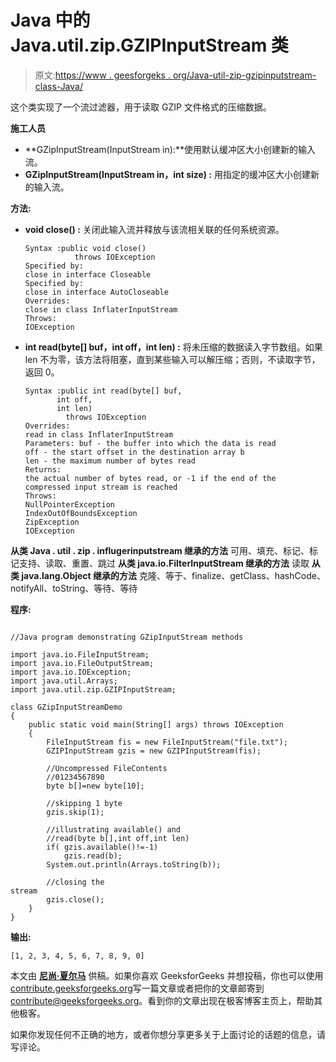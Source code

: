 # Java 中的 Java.util.zip.GZIPInputStream 类

> 原文:[https://www . geesforgeks . org/Java-util-zip-gzipinputstream-class-Java/](https://www.geeksforgeeks.org/java-util-zip-gzipinputstream-class-java/)

这个类实现了一个流过滤器，用于读取 GZIP 文件格式的压缩数据。

**施工人员**

*   **GZipInputStream(InputStream in):**使用默认缓冲区大小创建新的输入流。
*   **GZipInputStream(InputStream in，int size) :** 用指定的缓冲区大小创建新的输入流。

**方法:**

*   **void close() :** 关闭此输入流并释放与该流相关联的任何系统资源。

    ```
    Syntax :public void close()
               throws IOException
    Specified by:
    close in interface Closeable
    Specified by:
    close in interface AutoCloseable
    Overrides:
    close in class InflaterInputStream
    Throws:
    IOException 
    ```

*   **int read(byte[] buf，int off，int len) :** 将未压缩的数据读入字节数组。如果 len 不为零，该方法将阻塞，直到某些输入可以解压缩；否则，不读取字节，返回 0。

    ```
    Syntax :public int read(byte[] buf,
           int off,
           int len)
             throws IOException
    Overrides:
    read in class InflaterInputStream
    Parameters: buf - the buffer into which the data is read
    off - the start offset in the destination array b
    len - the maximum number of bytes read
    Returns:
    the actual number of bytes read, or -1 if the end of the
    compressed input stream is reached
    Throws:
    NullPointerException
    IndexOutOfBoundsException
    ZipException
    IOException 
    ```

**从类 Java . util . zip . influgerinputstream 继承的方法**
可用、填充、标记、标记支持、读取、重置、跳过
**从类 java.io.FilterInputStream 继承的方法**
读取
**从类 java.lang.Object 继承的方法**
克隆、等于、finalize、getClass、hashCode、notifyAll、toString、等待、等待

**程序:**

```

//Java program demonstrating GZipInputStream methods 

import java.io.FileInputStream;              
import java.io.FileOutputStream;     
import java.io.IOException;              
import java.util.Arrays;
import java.util.zip.GZIPInputStream; 

class GZipInputStreamDemo        
{                                                                            
    public static void main(String[] args) throws IOException 
    {                                                                                            
        FileInputStream fis = new FileInputStream("file.txt"); 
        GZIPInputStream gzis = new GZIPInputStream(fis);    

        //Uncompressed FileContents      
        //01234567890 
        byte b[]=new byte[10];

        //skipping 1 byte    
        gzis.skip(1);

        //illustrating available() and 
        //read(byte b[],int off,int len) 
        if( gzis.available()!=-1)    
            gzis.read(b);                    
        System.out.println(Arrays.toString(b));

        //closing the stream                                                 
        gzis.close();                                                        
    }                                                                        
} 
```

**输出:**

```
[1, 2, 3, 4, 5, 6, 7, 8, 9, 0]
```

本文由 **[尼尚·夏尔马](https://www.facebook.com/ChippingEye2766)** 供稿。如果你喜欢 GeeksforGeeks 并想投稿，你也可以使用[contribute.geeksforgeeks.org](http://www.contribute.geeksforgeeks.org)写一篇文章或者把你的文章邮寄到 contribute@geeksforgeeks.org。看到你的文章出现在极客博客主页上，帮助其他极客。

如果你发现任何不正确的地方，或者你想分享更多关于上面讨论的话题的信息，请写评论。